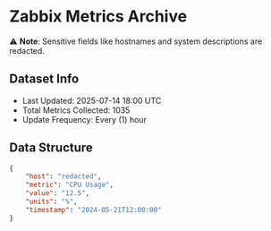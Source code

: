 # Zabbix Metrics Archive

⚠️ **Note**: Sensitive fields like hostnames and system descriptions are redacted.

## Dataset Info
- Last Updated: 2025-07-14 18:00 UTC
- Total Metrics Collected: 1035
- Update Frequency: Every (1) hour

## Data Structure
```json
{
    "host": "redacted",
    "metric": "CPU Usage",
    "value": "12.5",
    "units": "%",
    "timestamp": "2024-05-21T12:00:00"
}
```
